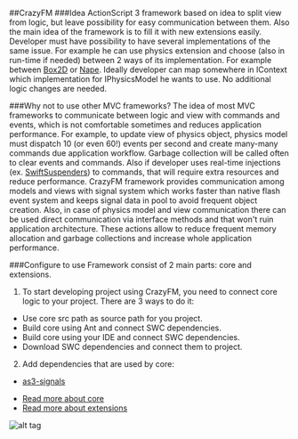 ##CrazyFM
###Idea
ActionScript 3 framework based on idea to split view from logic, but leave possibility for easy communication between them.
Also the main idea of the framework is to fill it with new extensions easily.
Developer must have possibility to have several implementations of the same issue.
For example he can use physics extension and choose (also in run-time if needed) between 2 ways of its implementation.
For example between [Box2D](https://github.com/erincatto/Box2D) or [Nape](https://github.com/deltaluca/www.napephys.com). Ideally
developer can map somewhere in IContext which implementation for IPhysicsModel he wants to use.
No additional logic changes are needed.

###Why not to use other MVC frameworks?
The idea of most MVC frameworks to communicate between logic and view with commands and events, which is not comfortable sometimes and
reduces application performance.
For example, to update view of physics object, physics model must dispatch 10 (or even 60!) events per second and create many-many
commands due application workflow. Garbage collection will be called often to clear events and commands. Also if developer uses real-time
 injections (ex. [SwiftSuspenders](https://github.com/robotlegs/swiftsuspenders)) to commands, that will require extra resources and reduce performance.
 CrazyFM framework provides communication among models and views with signal system which works faster than native flash event system and
  keeps signal data in pool to avoid frequent object creation. Also, in case of physics model and view communication there can be used
  direct communication via interface methods and that won't ruin application architecture. These actions allow to reduce frequent memory
  allocation and garbage collections and increase whole application performance.

###Configure to use
Framework consist of 2 main parts: core and extensions.
1. To start developing project using CrazyFM, you need to connect core logic to your project.
There are 3 ways to do it:
 * Use core src path as source path for you project.
 * Build core using Ant and connect SWC dependencies.
 * Build core using your IDE and connect SWC dependencies.
 * Download SWC dependencies and connect them to project.

2. Add dependencies that are used by core:
 * [as3-signals](https://github.com/robertpenner/as3-signals)

- [Read more about core](core)
- [Read more about extensions](extensions)

![alt tag](https://github.com/CrazyFlasher/crazyfm/blob/gh-pages/assets/core-m.jpg?raw=true)

